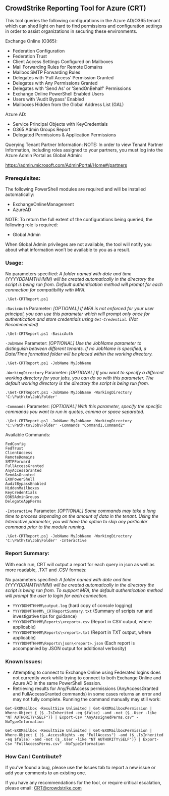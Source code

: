 ## CrowdStrike Reporting Tool for Azure (CRT)

This tool queries the following configurations in the Azure AD/O365 tenant which can shed light on hard to find permissions and configuration settings in order to assist organizations in securing these environments.

Exchange Online (O365):
- Federation Configuration
- Federation Trust
- Client Access Settings Configured on Mailboxes
- Mail Forwarding Rules for Remote Domains
- Mailbox SMTP Forwarding Rules
- Delegates with 'Full Access' Permission Granted
- Delegates with Any Permissions Granted
- Delegates with 'Send As' or 'SendOnBehalf' Permissions
- Exchange Online PowerShell Enabled Users
- Users with 'Audit Bypass' Enabled
- Mailboxes Hidden from the Global Address List (GAL)

Azure AD:
- Service Principal Objects with KeyCredentials
- O365 Admin Groups Report
- Delegated Permissions & Application Permissions

Querying Tenant Partner Information:
NOTE: In order to view Tenant Partner Information, including roles assigned to your partners, you must log into the Azure Admin Portal as Global Admin:

https://admin.microsoft.com/AdminPortal/Home#/partners

### Prerequisites:
The following PowerShell modules are required and will be installed automatically:
- ExchangeOnlineManagement
- AzureAD

NOTE: To return the full extent of the configurations being queried, the following role is required:
- Global Admin

When Global Admin privileges are not available, the tool will notify you about what information won’t be available to you as a result.

### Usage:

No parameters specified: _A folder named with date and time (YYYYDDMMTHHMM) will be created automatically in the directory the script is being run from. Default authentication method will prompt for each connection for compatibility with MFA._
```
.\Get-CRTReport.ps1
```
`-BasicAuth` Parameter:
_[OPTIONAL] If MFA is not enforced for your user principal, you can use this parameter which will prompt only once for authentication and store credentials using `Get-Credential`. (Not Recommended)_
```
.\Get-CRTReport.ps1 -BasicAuth
```
`-JobName` Parameter:
_[OPTIONAL] Use the JobName parameter to distinguish between different tenants. If no JobName is specified, a Date/Time formatted folder will be placed within the working directory._
```
.\Get-CRTReport.ps1 -JobName MyJobName
```
`-WorkingDirectory` Parameter:
_[OPTIONAL] If you want to specify a different working directory for your jobs, you can do so with this parameter. The default working directory is the directory the script is being run from._
```
.\Get-CRTReport.ps1 -JobName MyJobName -WorkingDirectory 'C:\Path\to\Job\Folder'
```
`-Commands` Parameter:
_[OPTIONAL] With this parameter, specify the specific commands you want to run in quotes, comma or space separated._
```
.\Get-CRTReport.ps1 -JobName MyJobName -WorkingDirectory 'C:\Path\to\Job\Folder' -Commands "Command1,Command2"
```
Available Commands:
```
FedConfig
FedTrust
ClientAccess
RemoteDomains
SMTPForward
FullAccessGranted
AnyAccessGranted
SendAsGranted
EXOPowerShell
AuditBypassEnabled
HiddenMailboxes
KeyCredentials
O365AdminGroups
DelegateAppPerms
```

`-Interactive` Parameter:
_[OPTIONAL] Some commands may take a long time to process depending on the amount of data in the tenant. Using the Interactive parameter, you will have the option to skip any particular command prior to the module running._
```
.\Get-CRTReport.ps1 -JobName MyJobName -WorkingDirectory 'C:\Path\to\Job\Folder' -Interactive
```

### Report Summary:
With each run, CRT will output a report for each query in json as well as more readable, .TXT and .CSV formats:

No parameters specified: _A folder named with date and time (YYYYDDMMTHHMM) will be created automatically in the directory the script is being run from. To support MFA, the default authentication method will prompt the user to login for each connection._
- `YYYYDDMMTHHMM\output.log` (hard copy of console logging)
- `YYYYDDMMTHHMM\_CRTReportSummary.txt` (Summary of scripts run and investigative tips for guidance)
- `YYYYDDMMTHHMM\Reports\<report>.csv` (Report in CSV output, where applicable)
- `YYYYDDMMTHHMM\Reports\<report>.txt` (Report in TXT output, where applicable)
- `YYYYDDMMTHHMM\Reports\json\<report>.json` (Each report is accompanied by JSON output for additional verbosity)

### Known Issues:

- Attempting to connect to Exchange Online using Federated logins does not currently work while trying to connect to both Exchange Online and Azure AD in the same PowerShell Session.
- Retrieving results for Any/FullAccess permissions (AnyAccessGranted and FullAccessGranted commands) in some cases returns an error and may not fully complete. Running the command manually may still work:
```
Get-EXOMailbox -ResultSize Unlimited | Get-EXOMailboxPermission | Where-Object { ($_.IsInherited -eq $false) -and -not ($_.User -like "NT AUTHORITY\SELF")} | Export-Csv "AnyAssignedPerms.csv" -NoTypeInformation

Get-EXOMailbox -ResultSize Unlimited | Get-EXOMailboxPermission | Where-Object { ($_.AccessRights -eq "FullAccess") -and ($_.IsInherited -eq $false) -and -not ($_.User -like "NT AUTHORITY\SELF")} | Export-Csv "FullAccessPerms.csv" -NoTypeInformation
```

### How Can I Contribute?

If you've found a bug, please use the Issues tab to report a new issue or add your comments to an existing one.

If you have any recommendations for the tool, or require critical escalation, please email: CRT@crowdstrike.com
